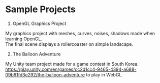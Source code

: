 # Sample Projects

1. OpenGL Graphics Project

  My graphics project with meshes, curves, noises, shadows made when learning OpenGL.  
  The final scene displays a rollercoaster on simple landscape.

2. The Balloon Adventure

  My Unity team project made for a game contest in South Korea.  
  https://play.unity.com/en/games/cc2d1cc4-9465-4394-a688-09b61fd3e292/the-balloon-adventure to play in WebGL.
